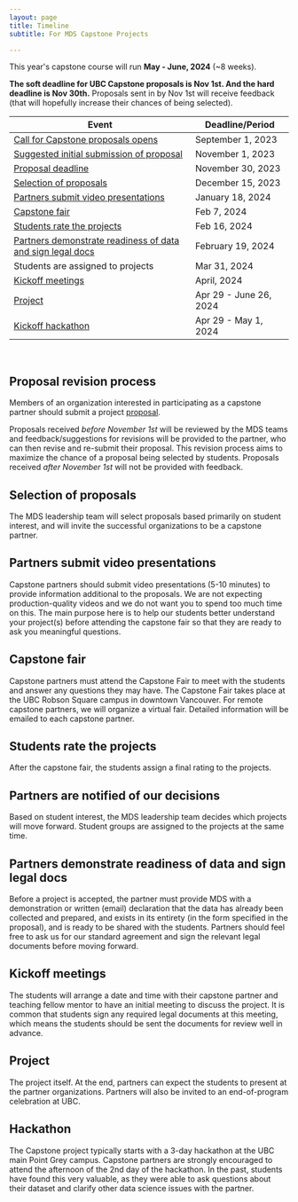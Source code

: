 ```yaml
---
layout: page
title: Timeline
subtitle: For MDS Capstone Projects

---
```


This year's capstone course will run __May - June, 2024__ (~8 weeks).

**The soft deadline for UBC Capstone proposals is Nov 1st. And the hard deadline is Nov 30th.** Proposals sent in by Nov 1st will receive feedback (that will hopefully increase their chances of being selected).

| Event                                                                                          | Deadline/Period       |
|------------------------------------------------------------------------------------------------|-----------------------|
| [Call for Capstone proposals opens](https://ubc-mds.github.io/capstone/proposal/)              | September 1, 2023     |
| [Suggested initial submission of proposal](#proposal-revision-process)                         | November 1, 2023      |
| [Proposal deadline](#proposal-revision-process)                                                | November 30, 2023     |
| [Selection of proposals](#selection-of-proposals)                                              | December 15, 2023     |
| [Partners submit video presentations](#partners-submit-video-presentations)                    | January 18, 2024      |
| [Capstone fair](#capstone-fair)                                                                | Feb 7, 2024       |
| [Students rate the projects](#students-rate-the-projects)                                      | Feb 16, 2024     |
| [Partners demonstrate readiness of data and sign legal docs](#partners-demonstrate-readiness-of-data-and-sign-legal-docs)                                    | February 19, 2024      |
| Students are assigned to projects                                                              | Mar 31, 2024     |
| [Kickoff meetings](#kickoff-meetings)                                                          | April, 2024           |
| [Project](#project)                                                                            | Apr 29 - June 26, 2024 |
| [Kickoff hackathon](#hackathon)                                                                | Apr 29 - May 1, 2024   |

<br>

## Proposal revision process

Members of an organization interested in participating as a capstone partner should submit a project [proposal](https://ubc-mds.github.io/capstone/proposal/).

Proposals received *before November 1st* will be reviewed by the MDS teams and feedback/suggestions for revisions will be provided to the partner, who can then revise and re-submit their proposal. This revision process aims to maximize the chance of a proposal being selected by students. Proposals received *after November 1st* will not be provided with feedback.

## Selection of proposals

The MDS leadership team will select proposals based primarily on student interest, and will invite the successful organizations to be a capstone partner.

## Partners submit video presentations
Capstone partners should submit video presentations (5-10 minutes) to provide information additional to the proposals. We are not expecting production-quality videos and we do not want you to spend too much time on this. The main purpose here is to help our students better understand your project(s) before attending the capstone fair so that they are ready to ask you meaningful questions.

## Capstone fair

Capstone partners must attend the Capstone Fair to meet with the students and answer any questions they may have. The Capstone Fair takes place at the UBC Robson Square campus in downtown Vancouver. For remote capstone partners, we will organize a virtual fair. Detailed information will be emailed to each capstone partner. 

<!-- An example of a Capstone fair slide deck can be found [here](/capstone/Sauder2019CapstoneFair.pdf).-->

## Students rate the projects

After the capstone fair, the students assign a final rating to the projects.

## Partners are notified of our decisions

Based on student interest, the MDS leadership team decides which projects will move forward. Student groups are assigned to the projects at the same time.

## Partners demonstrate readiness of data and sign legal docs

Before a project is accepted, the partner must provide MDS with a demonstration or written (email) declaration that the data has already been collected and prepared, and exists in its entirety (in the form specified in the proposal), and is ready to be shared with the students.
Partners should feel free to ask us for our standard agreement and sign the relevant legal documents before moving forward.

## Kickoff meetings

The students will arrange a date and time with their capstone partner and teaching fellow mentor to have an initial meeting to discuss the project. It is common that students sign any required legal documents at this meeting, which means the students should be sent the documents for review well in advance.

## Project

The project itself. At the end, partners can expect the students to present at the partner organizations. Partners will also be invited to an end-of-program celebration at UBC.

## Hackathon

The Capstone project typically starts with a 3-day hackathon at the UBC main Point Grey campus. Capstone partners are strongly encouraged to attend the afternoon of the 2nd day of the hackathon. In the past, students have found this very valuable, as they were able to ask questions about their dataset and clarify other data science issues with the partner.

